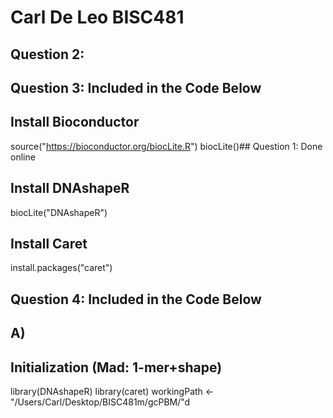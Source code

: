 # Carl De Leo BISC481

## Question 2:


## Question 3: Included in the Code Below
## Install Bioconductor
source("https://bioconductor.org/biocLite.R")
biocLite()## Question 1: Done online


## Install DNAshapeR
biocLite("DNAshapeR")
## Install Caret
install.packages("caret")

## Question 4: Included in the Code Below
## A)
## Initialization (Mad: 1-mer+shape)
library(DNAshapeR)
library(caret)
workingPath <- "/Users/Carl/Desktop/BISC481m/gcPBM/"d
